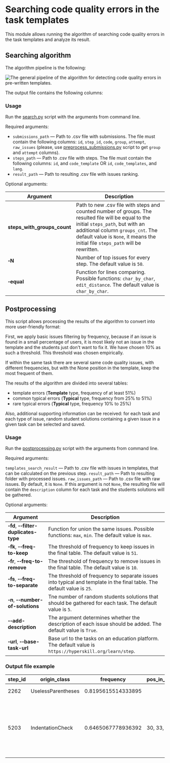 # Searching code quality errors in the task templates

This module allows running the algorithm of searching code quality errors in the task templates and analyze its result.

## Searching algorithm

The algorithm pipeline is the following: 

![The general pipeline of the algorithm for detecting code quality errors in pre-written templates.](./images/algorithm_pipeline.png "The general pipeline of the algorithm for detecting code quality errors in pre-written templates.")

The output file contains the following columns:

### Usage

Run the [search.py](search_repetitive_issues.py) script with the arguments from command line.

Required arguments:

- `submissions_path` — Path to .csv file with submissions. The file must contain the following columns: `id`, `step_id`, `code`, `group`, `attempt`, `raw_issues` (please, use [preprocess_submissions.py](../preprocessing/preprocess_submissions.py) script to get  `group` and `attempt` columns).
- `steps_path` — Path to .csv file with steps. The file must contain the following columns: `id`, and `code_template` OR `id`, `code_templates`, and `lang`.
- `result_path` — Path to resulting .csv file with issues ranking.

Optional arguments:

Argument | Description
--- | ---
|**steps_with_groups_count**| Path to new .csv file with steps and counted number of groups. The resulted file will be equal to the initial `steps_path`, but with an additional column `groups_cnt`. The default value is `None`, it means the initial file `steps_path` will be rewritten.|
|**&#8209;N** | Number of top issues for every step. The default value is `50`.|
|**&#8209;equal** | Function for lines comparing. Possible functions: `char_by_char`, `edit_distance`. The default value is `char_by_char`.|

## Postprocessing

This script allows processing the results of the algorithm to convert into more user-friendly format:

First, we apply basic issues filtering by frequency, because if an issue is found in a small percentage of users,
it is most likely not an issue in the template and the students just don't want to fix it.
We have chosen 10% as such a threshold.
This threshold was chosen empirically.

If within the same task there are several same code quality issues, with different frequencies, but with the None position 
in the template, keep the most frequent of them.

The results of the algorithm are divided into several tables: 
- template errors (**Template** type, frequency of at least 51%)
- common typical errors (**Typical** type, frequency from 25% to 51%)
- rare typical errors (**Typical** type, frequency 10% to 25%)

Also, additional supporting information can be received:
for each task and each type of issue, random student solutions containing 
a given issue in a given task can be selected and saved.

### Usage

Run the [postprocessing.py](get_template_issues.py) script with the arguments from command line.

Required arguments:

`templates_search_result` — Path to .csv file with issues in templates, that can be calculated on the previous step.
`result_path` — Path to resulting folder with processed issues.
`raw_issues_path` — Path to .csv file with raw issues. By default, it is `None`. If this argument is not `None`, the resulting file will contain the `description` column for each task and the students solutions will be gathered.

Optional arguments:

Argument | Description
--- | ---
|**&#8209;fd**, **&#8209;&#8209;filter-duplicates-type** | Function for union the same issues. Possible functions: `max`, `min`. The default value is `max`.|
|**&#8209;fk**, **&#8209;&#8209;freq-to-keep** | The threshold of frequency to keep issues in the final table. The default value is `51`.|
|**&#8209;fr**, **&#8209;&#8209;freq-to-remove** | The threshold of frequency to remove issues in the final table. The default value is `10`.|
|**&#8209;fs**, **&#8209;&#8209;freq-to-separate** | The threshold of frequency to separate issues into typical and template in the final table. The default value is `25`.|
|**&#8209;n**, **&#8209;&#8209;number-of-solutions** | Tne number of random students solutions that should be gathered for each task. The default value is `5`.|
|**&#8209;&#8209;add-description** | The argument determines whether the description of each issue should be added. The default value is `True`.|
|**&#8209;url**, **&#8209;&#8209;base-task-url** | Base url to the tasks on an education platform. The default value is `https://hyperskill.org/learn/step`.|

### Output file example

step_id | origin_class | frequency | pos_in_template | task_link | description 
--- | --- | --- | --- | --- | ---
2262|UselessParentheses|0.8195615514333895|<null>|LINK|Useless parentheses.
5203|IndentationCheck|0.6465067778936392|30, 33, 36|LINK|'method def modifier' has incorrect indentation level 5, expected level should be 4.